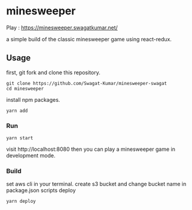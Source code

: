 # minesweeper

Play : https://minesweeper.swagatkumar.net/

a simple build of the classic minesweeper game using react-redux.

## Usage

first, git fork and clone this repository.

```shell
git clone https://github.com/Swagat-Kumar/minesweeper-swagat
cd minesweeper
```

install npm packages.

```shell
yarn add
```

### Run

```shell
yarn start
```

visit http://localhost:8080 then you can play a minesweeper game in development mode.

### Build

set aws cli in your terminal.
create s3 bucket and change bucket name in package.json scripts deploy

```shell
yarn deploy
```
